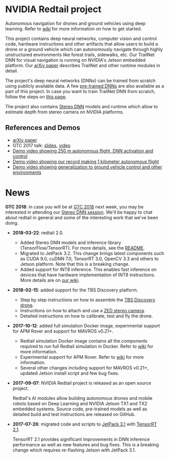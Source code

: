 # NVIDIA Redtail project

Autonomous navigation for drones and ground vehicles using deep learning. Refer to [wiki](https://github.com/NVIDIA-Jetson/redtail/wiki) for more information on how to get started.

This project contains deep neural networks, computer vision and control code, hardware instructions and other artifacts that allow users to build a drone or a ground vehicle which can autonomously navigate through highly unstructured environments like forest trails, sidewalks, etc. Our TrailNet DNN for visual navigation is running on NVIDIA's Jetson embedded platform. Our [arXiv paper](https://arxiv.org/abs/1705.02550) describes TrailNet and other runtime modules in detail.

The project's deep neural networks (DNNs) can be trained from scratch using publicly available data. A few [pre-trained DNNs](../blob/master/models/pretrained/) are also available as a part of this project. In case you want to train TrailNet DNN from scratch, follow the steps on [this page](./Models).

The project also contains [Stereo DNN](../blob/master/stereoDNN/) models and runtime which allow to estimate depth from stereo camera on NVIDIA platforms.

## References and Demos
* [arXiv paper](https://arxiv.org/abs/1705.02550)
* GTC 2017 talk: [slides](http://on-demand.gputechconf.com/gtc/2017/presentation/s7172-nikolai-smolyanskiy-autonomous-drone-navigation-with-deep-learning.pdf), [video](http://on-demand.gputechconf.com/gtc/2017/video/s7172-smolyanskiy-autonomous-drone-navigation-with-deep-learning%20(1).PNG.mp4)
* [Demo video showing 250 m autonomous flight, DNN activation and control](https://www.youtube.com/watch?v=H7Ym3DMSGms)
* [Demo video showing our record making 1 kilometer autonomous flight](https://www.youtube.com/watch?v=USYlt9t0lZY)
* [Demo video showing generalization to ground vehicle control and other environments](https://www.youtube.com/watch?v=ZKF5N8xUxfw)

# News
**GTC 2018**: in case you will be at [GTC 2018](https://www.nvidia.com/en-us/gtc/) next week, you may be interested in attending our [Stereo DNN session](https://2018gputechconf.smarteventscloud.com/connect/sessionDetail.ww?SESSION_ID=152050). We'll be happy to chat about redtail in general and some of the interesting work that we've been doing.

* **2018-03-22**: redtail 2.0.
  * Added Stereo DNN models and inference library (TensorFlow/TensorRT). For more details, see the [README](../blob/master/stereoDNN/).
  * Migrated to JetPack 3.2. This change brings latest components such as CUDA 9.0, cuDNN 7.0, TensorRT 3.0, OpenCV 3.3 and others to Jetson platform. Note that this is a breaking change.
  * Added support for INT8 inference. This enables fast inference on devices that have hardware implementation of INT8 instructions. More details are on [our wiki](../../wiki/ROS-Nodes#int8-inference).

* **2018-02-15**: added support for the TBS Discovery platform.
  * Step by step instructions on how to assemble the [TBS Discovery drone](../../wiki/Skypad-TBS-Discovery-Setup).
  * Instructions on how to attach and use a [ZED stereo camera](https://www.stereolabs.com/zed/).
  * Detailed instructions on how to calibrate, test and fly the drone.

* **2017-10-12**: added full simulation Docker image, experimental support for APM Rover and support for MAVROS v0.21+.
  
  * Redtail simulation Docker image contains all the components required to run full Redtail simulation in Docker. Refer to [wiki](../../wiki/Testing-in-Simulator) for more information.
  * Experimental support for APM Rover. Refer to [wiki](../../wiki#platforms) for more information.
  * Several other changes including support for MAVROS v0.21+, updated Jetson install script and few bug fixes.

* **2017-09-07**: NVIDIA Redtail project is released as an open source project.
  
  Redtail's AI modules allow building autonomous drones and mobile robots based on Deep Learning and NVIDIA Jetson TX1 and TX2 embedded systems.
  Source code, pre-trained models as well as detailed build and test instructions are released on GitHub.

* **2017-07-26**: migrated code and scripts to [JetPack 3.1](https://developer.nvidia.com/embedded/jetpack) with [TensorRT 2.1](https://developer.nvidia.com/tensorrt).
  
    TensorRT 2.1 provides significant improvements in DNN inference performance as well as new features and bug fixes. This is a breaking change which requires re-flashing Jetson with JetPack 3.1.
